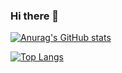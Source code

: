 ### Hi there 👋

<!--
**Superbooming/Superbooming** is a ✨ _special_ ✨ repository because its `README.md` (this file) appears on your GitHub profile.

Here are some ideas to get you started:

- 🔭 I’m currently working on ...
- 🌱 I’m currently learning ...
- 👯 I’m looking to collaborate on ...
- 🤔 I’m looking for help with ...
- 💬 Ask me about ...
- 📫 How to reach me: ...
- 😄 Pronouns: ...
- ⚡ Fun fact: ...
-->
[![Anurag's GitHub stats](https://github-readme-stats.vercel.app/api?username=Superbooming)](https://github.com/anuraghazra/github-readme-stats)

[![Top Langs](https://github-readme-stats.vercel.app/api/top-langs/?username=Superbooming)](https://github.com/anuraghazra/github-readme-stats)
